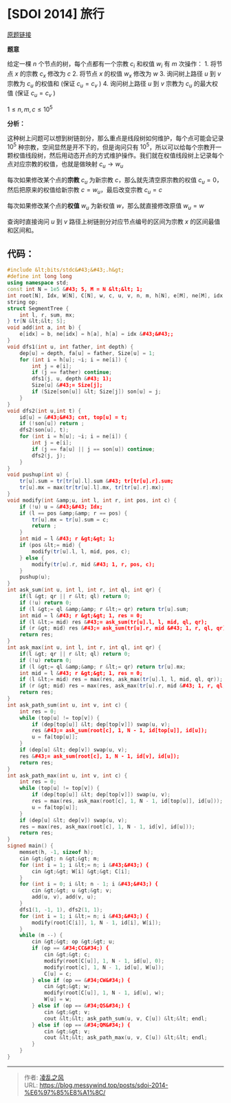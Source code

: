 # [SDOI 2014] 旅行


[原题链接](https://www.luogu.com.cn/problem/P3313)

**题意**

给定一棵 $n$ 个节点的树，每个点都有一个宗教 $c_i$ 和权值 $w_i$
有 $m$ 次操作：
$1.$ 将节点 $x$ 的宗教 $c_x$ 修改为 $c$
$2.$ 将节点 $x$ 的权值 $w_x$ 修改为 $w$
$3.$ 询问树上路径 $u$ 到 $v$ 宗教为 $c_u$ 的权值和 (保证 $c_u=c_v$ )
$4.$ 询问树上路径 $u$ 到 $v$ 宗教为 $c_u$ 的最大权值 (保证 $c_u=c_v$ )

$1 \le n,m,c \le 10^5$

**分析：**

这种树上问题可以想到树链剖分，那么重点是线段树如何维护，每个点可能会记录 $10^5$ 种宗教，空间显然是开不下的，但是询问只有 $10^5$，所以可以给每个宗教开一颗权值线段树，然后用动态开点的方式维护操作。我们就在权值线段树上记录每个点对应宗教的权值，也就是做映射 $c_u \rightarrow w_u$

每次如果修改某个点的**宗教** $c_u$ 为新宗教 $c$，那么就先清空原宗教的权值 $c_u=0$，然后把原来的权值给新宗教 $c=w_u$，最后改变宗教 $c_u=c$ 

每次如果修改某个点的**权值** $w_u$ 为新权值 $w$，那么就直接修改原值 $w_u=w$

查询时直接询问 $u$ 到 $v$ 路径上树链剖分对应节点编号的区间为宗教 $x$ 的区间最值和区间和。

## 代码：
```cpp
#include &lt;bits/stdc&#43;&#43;.h&gt;
#define int long long
using namespace std;
const int N = 1e5 &#43; 5, M = N &lt;&lt; 1;
int root[N], Idx, W[N], C[N], w, c, u, v, n, m, h[N], e[M], ne[M], idx, id[N], cnt, dep[N], Size[N], top[N], fa[N], son[N];
string op;
struct SegmentTree {
    int l, r, sum, mx;
} tr[N &lt;&lt; 5];
void add(int a, int b) {
    e[idx] = b, ne[idx] = h[a], h[a] = idx &#43;&#43;;
}
void dfs1(int u, int father, int depth) {
    dep[u] = depth, fa[u] = father, Size[u] = 1;
    for (int i = h[u]; ~i; i = ne[i]) {
        int j = e[i];
        if (j == father) continue;
        dfs1(j, u, depth &#43; 1);
        Size[u] &#43;= Size[j];
        if (Size[son[u]] &lt; Size[j]) son[u] = j;
    }
}
void dfs2(int u,int t) {
    id[u] = &#43;&#43; cnt, top[u] = t;
    if (!son[u]) return ;
    dfs2(son[u], t);
    for (int i = h[u]; ~i; i = ne[i]) {
        int j = e[i];
        if (j == fa[u] || j == son[u]) continue;
        dfs2(j, j);
    }
}
void pushup(int u) {
    tr[u].sum = tr[tr[u].l].sum &#43; tr[tr[u].r].sum;
    tr[u].mx = max(tr[tr[u].l].mx, tr[tr[u].r].mx);
}
void modify(int &amp;u, int l, int r, int pos, int c) {
    if (!u) u = &#43;&#43; Idx;
    if (l == pos &amp;&amp; r == pos) {
        tr[u].mx = tr[u].sum = c;
        return ;
    }
    int mid = l &#43; r &gt;&gt; 1;
    if (pos &lt;= mid) {
        modify(tr[u].l, l, mid, pos, c);
    } else {
        modify(tr[u].r, mid &#43; 1, r, pos, c);
    }
    pushup(u);
}
int ask_sum(int u, int l, int r, int ql, int qr) {
    if(l &gt; qr || r &lt; ql) return 0;
    if (!u) return 0;
    if (l &gt;= ql &amp;&amp; r &lt;= qr) return tr[u].sum;
    int mid = l &#43; r &gt;&gt; 1, res = 0;
    if (l &lt;= mid) res &#43;= ask_sum(tr[u].l, l, mid, ql, qr);
    if (r &gt; mid) res &#43;= ask_sum(tr[u].r, mid &#43; 1, r, ql, qr);
    return res;
}
int ask_max(int u, int l, int r, int ql, int qr) {
    if(l &gt; qr || r &lt; ql) return 0;
    if (!u) return 0;
    if (l &gt;= ql &amp;&amp; r &lt;= qr) return tr[u].mx;
    int mid = l &#43; r &gt;&gt; 1, res = 0;
    if (l &lt;= mid) res = max(res, ask_max(tr[u].l, l, mid, ql, qr));
    if (r &gt; mid) res = max(res, ask_max(tr[u].r, mid &#43; 1, r, ql, qr));
    return res;
}
int ask_path_sum(int u, int v, int c) {
    int res = 0;
    while (top[u] != top[v]) {
        if (dep[top[u]] &lt; dep[top[v]]) swap(u, v);
        res &#43;= ask_sum(root[c], 1, N - 1, id[top[u]], id[u]);
        u = fa[top[u]];
    }
    if (dep[u] &lt; dep[v]) swap(u, v);
    res &#43;= ask_sum(root[c], 1, N - 1, id[v], id[u]);
    return res;
}
int ask_path_max(int u, int v, int c) {
    int res = 0;
    while (top[u] != top[v]) {
        if (dep[top[u]] &lt; dep[top[v]]) swap(u, v);
        res = max(res, ask_max(root[c], 1, N - 1, id[top[u]], id[u]));
        u = fa[top[u]];
    }
    if (dep[u] &lt; dep[v]) swap(u, v);
    res = max(res, ask_max(root[c], 1, N - 1, id[v], id[u]));
    return res;
}
signed main() {
    memset(h, -1, sizeof h);
    cin &gt;&gt; n &gt;&gt; m;
    for (int i = 1; i &lt;= n; i &#43;&#43;) {
        cin &gt;&gt; W[i] &gt;&gt; C[i];
    }
    for (int i = 0; i &lt; n - 1; i &#43;&#43;) {
        cin &gt;&gt; u &gt;&gt; v;
        add(u, v), add(v, u);
    }
    dfs1(1, -1, 1), dfs2(1, 1);
    for (int i = 1; i &lt;= n; i &#43;&#43;) {
        modify(root[C[i]], 1, N - 1, id[i], W[i]);
    }
    while (m --) {
        cin &gt;&gt; op &gt;&gt; u;
        if (op == &#34;CC&#34;) {
            cin &gt;&gt; c;
            modify(root[C[u]], 1, N - 1, id[u], 0);
            modify(root[c], 1, N - 1, id[u], W[u]);
            C[u] = c;
        } else if (op == &#34;CW&#34;) {
            cin &gt;&gt; w;
            modify(root[C[u]], 1, N - 1, id[u], w);
            W[u] = w;
        } else if (op == &#34;QS&#34;) {
            cin &gt;&gt; v;
            cout &lt;&lt; ask_path_sum(u, v, C[u]) &lt;&lt; endl;
        } else if (op == &#34;QM&#34;) {
            cin &gt;&gt; v;
            cout &lt;&lt; ask_path_max(u, v, C[u]) &lt;&lt; endl;
        }
    }
}
```

---

> 作者: [凌乱之风](https://github.com/messywind)  
> URL: https://blog.messywind.top/posts/sdoi-2014-%E6%97%85%E8%A1%8C/  


